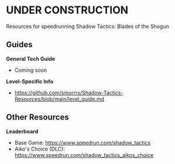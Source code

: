 # UNDER CONSTRUCTION
Resources for speedrunning Shadow Tactics: Blades of the Shogun

## Guides

**General Tech Guide**
* Coming soon

**Level-Specific Info**
* https://github.com/smorrrs/Shadow-Tactics-Resources/blob/main/level_guide.md


## Other Resources

**Leaderboard**
* Base Game: https://www.speedrun.com/shadow_tactics
* Aiko's Choice (DLC): https://www.speedrun.com/shadow_tactics_aikos_choice
